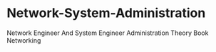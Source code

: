 # Network-System-Administration
Network Engineer And System Engineer Administration
Theory Book Networking 
